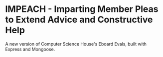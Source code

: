 # IMPEACH - Imparting Member Pleas to Extend Advice and Constructive Help

A new version of Computer Science House's Eboard Evals, built with Express and Mongoose.
